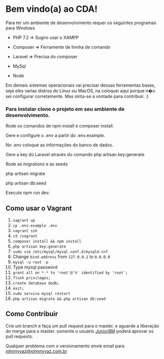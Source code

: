 # Bem vindo(a) ao CDA!

Para ter um ambiente de desenvolvimento requer os seguintes programas para Windows

- PHP 7.2 => Sugiro usar o XAMPP

- Composer => Ferramente de linnha de comando

- Laravel => Precisa do composer

- MySql

- Node

Em demais sistemas operacionais vai precisar dessas ferramentas bases,
seja eles varias distros do Linux ou MacOS, na coloquei aqui porque n�o
sei configurar corretamente. Mas sinta-se a vontade para contribuir.  :)


### Para instalar clone o projeto em seu ambiente de desenvolvimento.

Rode os comandos de npm install e composer install.

Gere e configure o .env a partir do .env.example.

No .env coloque as informações do banco de dados.

Gere a key do Laravel através do comando php artisan key:generate

Rode as migrations e as seeds

php artisan migrate

php artisan db:seed

Execute npm run dev.

## Como usar o Vagrant

1. `vagrant up`
2. `cp .env.example .env`
3. `vagrant ssh`
4. `cd /vagrant`
5. `composer install && npm install`
6. `php artisan key:generate`
7. `sudo vim /etc/mysql/mysql.conf.d/mysqld.cnf`
8. Change `bind-address` from `127.0.0.1` to `0.0.0.0`
9. `mysql -u root -p`
10. Type mysql password
11. `grant all on *.* to 'root'@'%' identified by 'root';`
12. `flush privileges;`
13. `create database dodb;`
14. `exit;`
15. `sudo service mysql restart`
16. `php artisan migrate && php artisan db:seed`

## Como Contribuir

Crie um branch e faça um pull request para o master, e aguarde a liberação do merge para o master.
somente o usuário [JuniorBM](JuniorBM) poderá aprovar os pull requests.

Qualquer problema com o versionamento envie email para johnnyvaz@johnnyvaz.com.br
